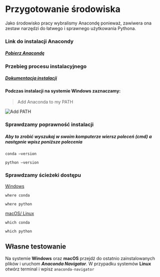 #  Przygotowanie środowiska

Jako środowisko pracy wybralismy Anacondę ponieważ, zawiwera ona zestaw narzędzi do łatwego i sprawnego użytkowania Pythona.

### Link do instalacji Anacondy

##### [Pobierz Anacondę](https://www.anaconda.com/download/#linux)

### Przebieg procesu instalacyjnego

##### [Dokumentacja instalacji](<http://docs.anaconda.com/anaconda/install/linux/>)

#### Podczas instalacji na systemie Windows zaznaczamy:

> Add Anaconda to my PATH

![Add PATH](https://img.itw01.com/images/2018/02/14/21/5708_Mzlrh0_IBRAES6.jpg!r1024x0.jpg)



### Sprawdzamy poprawność instalacji

##### Aby to zrobić wyszukaj w swoim komputerze wiersz poleceń (cmd) a następnie wpisz poniższe polecenia

`conda –version`

`python –version`

### Sprawdzamy ścieżeki dostępu

<u>Windows</u>

`where conda`

`where python`

<u>macOS/ Linux</u>

`which conda`

`which python`



## Własne testowanie

Na systemie <b>Windows</b> oraz <b>macOS</b> przejdź do ostatnio zainstalowanych plików i uruchom _**Anaconda Navigator**_. W przypadku systemów <b>Linux</b> otwórz terminal i wpisz `anaconda-navigator`



